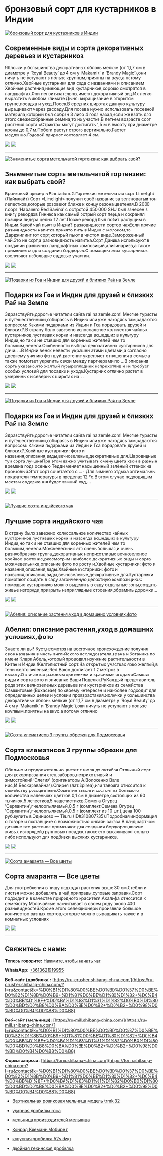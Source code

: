 # бронзовый сорт для кустарников в Индии

<a href="https://swt.shibang-china.com/?l=ru&img&k=%D0%B1%D1%80%D0%BE%D0%BD%D0%B7%D0%BE%D0%B2%D1%8B%D0%B9+%D1%81%D0%BE%D1%80%D1%82+%D0%B4%D0%BB%D1%8F+%D0%BA%D1%83%D1%81%D1%82%D0%B0%D1%80%D0%BD%D0%B8%D0%BA%D0%BE%D0%B2+%D0%B2+%D0%98%D0%BD%D0%B4%D0%B8%D0%B8" target="_blank">![бронзовый сорт для кустарников в Индии](http://static.shibang-china.com/all-800x300/611.jpg)</a>

## Современные виды и сорта декоративных деревьев и кустарников
Яблочки у большинства декоративных яблонь мелкие (от 1,1,7 см в диаметре у ‘Royal Beauty’ до 4 см у ‘Makamik’ и ‘Brandy Magic’),они ничуть не уступают в пользе крупным,приятны на вкус,а потому отлично.Хвойные кустарники для сада с названиями и описанием Хвойные растения,имеющие вид кустарников,хорошо смотрятся в ландшафтах.Они непритязательны,имеют декоративный вид.Их легко вырастить в любом климате.Дыня: выращивание в открытом грунте,посадка и уход.Посев.В средних широтах данную культуру выращивают через рассаду.Для посева нужно использовать посевной материла,который был собран 3 либо 4 года назад,если же взять для этого свежесобранные семена,то на участке.В летнем возрасте сорт растения сорта &#171;Стрикта&#187; могут достигать 1,5 м в высоту при диаметре кроны до 0,7 м.Побеги растут строго вертикально.Растет медленно.Годовой прирост составляет 4 см.


<a href="https://whatsapp.shibangsoft.com/WhatsApp.php" target="_blank" title="WhatsApp">![](http://static.shibang-china.com/icon/whatsapp.png)</a> <a href="https://swt.shibang-china.com/?l=ru&icon&k=%D0%B1%D1%80%D0%BE%D0%BD%D0%B7%D0%BE%D0%B2%D1%8B%D0%B9+%D1%81%D0%BE%D1%80%D1%82+%D0%B4%D0%BB%D1%8F+%D0%BA%D1%83%D1%81%D1%82%D0%B0%D1%80%D0%BD%D0%B8%D0%BA%D0%BE%D0%B2+%D0%B2+%D0%98%D0%BD%D0%B4%D0%B8%D0%B8" target="_blank">![](http://static.shibang-china.com/icon/chat-ru.png)</a>

---

<a href="https://swt.shibang-china.com/?l=ru&img&k=%D0%B1%D1%80%D0%BE%D0%BD%D0%B7%D0%BE%D0%B2%D1%8B%D0%B9+%D1%81%D0%BE%D1%80%D1%82+%D0%B4%D0%BB%D1%8F+%D0%BA%D1%83%D1%81%D1%82%D0%B0%D1%80%D0%BD%D0%B8%D0%BA%D0%BE%D0%B2+%D0%B2+%D0%98%D0%BD%D0%B4%D0%B8%D0%B8" target="_blank">![Знаменитые сорта метельчатой гортензии: как выбрать свой?](http://static.shibang-china.com/all-800x300/1168.jpg)</a>

## Знаменитые сорта метельчатой гортензии: как выбрать свой?
Бронзовый призер в Plantarium.2.Гортензия метельчатая сорт Limelight (Лаймлайт) Сорт &#171;Limelight&#187; получил своё название за зеленоватый тон лепестков,которые розовеют ближе к концу сезона цветения.В 2000 г.сорт 'Habanero Red Savina' с остротой 450 000 SHU был занесен в книгу рекордов Гиннеса как самый острый сорт перца и сохранял позиции лидера целых 12 лет.Позже рекорд был побит растущим в Индии.Какой чай пьют в Индии? разновидности сортор чаяЕсли прочие разновидности напитка принято пить в Индии с молоком,то Дарджилинг тот сорт,который пьют в чистом виде.Замороженный чай.Это не сорт,а разновидность напитка.Сорт Даника используют в создании различных ландшафтных композиций,алипинариев,а также применяется для создания бордюров.С помощью этих кустарников озеленяют небольшие садовые участки.


<a href="https://whatsapp.shibangsoft.com/WhatsApp.php" target="_blank" title="WhatsApp">![](http://static.shibang-china.com/icon/whatsapp.png)</a> <a href="https://swt.shibang-china.com/?l=ru&icon&k=%D0%B1%D1%80%D0%BE%D0%BD%D0%B7%D0%BE%D0%B2%D1%8B%D0%B9+%D1%81%D0%BE%D1%80%D1%82+%D0%B4%D0%BB%D1%8F+%D0%BA%D1%83%D1%81%D1%82%D0%B0%D1%80%D0%BD%D0%B8%D0%BA%D0%BE%D0%B2+%D0%B2+%D0%98%D0%BD%D0%B4%D0%B8%D0%B8" target="_blank">![](http://static.shibang-china.com/icon/chat-ru.png)</a>

---

<a href="https://swt.shibang-china.com/?l=ru&img&k=%D0%B1%D1%80%D0%BE%D0%BD%D0%B7%D0%BE%D0%B2%D1%8B%D0%B9+%D1%81%D0%BE%D1%80%D1%82+%D0%B4%D0%BB%D1%8F+%D0%BA%D1%83%D1%81%D1%82%D0%B0%D1%80%D0%BD%D0%B8%D0%BA%D0%BE%D0%B2+%D0%B2+%D0%98%D0%BD%D0%B4%D0%B8%D0%B8" target="_blank">![Подарки из Гоа и Индии для друзей и близких Рай на Земле](http://static.shibang-china.com/all-800x300/63.jpg)</a>

## Подарки из Гоа и Индии для друзей и близких Рай на Земле
Здравствуйте,дорогие читатели сайта rai na zemle.com! Многие туристы и путешественники,собираясь в Индию или уже находясь там,задаются вопросом: Какими подарками из Индии и Гоа порадовать друзей и близких?.В страну было завезено колоссальное количество чайных кустарников,пустивших корни и навсегда вошедших в культуру Индии,но так и не ставших для коренных жителей чем то большим,нежели.Особенности выбора декоративных кустарников для дачи: …В Индии венок невесты украшен этими цветами,а согласно древнему учению фэн шуй,растение укрепляет отношения в семье,а также помогает укрепить связи между партнерами по …В описании сорта указано,что желтый пузыреплодник неприхотлив и не требует особых условий для посадки и ухода.Кустарник отлично растет в умеренных и северных широтах на …


<a href="https://whatsapp.shibangsoft.com/WhatsApp.php" target="_blank" title="WhatsApp">![](http://static.shibang-china.com/icon/whatsapp.png)</a> <a href="https://swt.shibang-china.com/?l=ru&icon&k=%D0%B1%D1%80%D0%BE%D0%BD%D0%B7%D0%BE%D0%B2%D1%8B%D0%B9+%D1%81%D0%BE%D1%80%D1%82+%D0%B4%D0%BB%D1%8F+%D0%BA%D1%83%D1%81%D1%82%D0%B0%D1%80%D0%BD%D0%B8%D0%BA%D0%BE%D0%B2+%D0%B2+%D0%98%D0%BD%D0%B4%D0%B8%D0%B8" target="_blank">![](http://static.shibang-china.com/icon/chat-ru.png)</a>

---

<a href="https://swt.shibang-china.com/?l=ru&img&k=%D0%B1%D1%80%D0%BE%D0%BD%D0%B7%D0%BE%D0%B2%D1%8B%D0%B9+%D1%81%D0%BE%D1%80%D1%82+%D0%B4%D0%BB%D1%8F+%D0%BA%D1%83%D1%81%D1%82%D0%B0%D1%80%D0%BD%D0%B8%D0%BA%D0%BE%D0%B2+%D0%B2+%D0%98%D0%BD%D0%B4%D0%B8%D0%B8" target="_blank">![Подарки из Гоа и Индии для друзей и близких Рай на Земле](http://static.shibang-china.com/all-800x300/838.jpg)</a>

## Подарки из Гоа и Индии для друзей и близких Рай на Земле
Здравствуйте,дорогие читатели сайта rai na zemle.com! Многие туристы и путешественники,собираясь в Индию или уже находясь там,задаются вопросом: Какими подарками из Индии и Гоа порадовать друзей и близких?.Хвойные кустарники: фото и названия,описания,виды,вечнозеленые,декоративные для.Шаровидные туи сорта лучшиеПри этом важно учитывать смену цвета хвои в разные времена года осенью Тедди меняет насыщенный зелёный оттенок на бронзовый.Этот сорт сочетается с …&nbsp;&#0183;&#32;Для зимнего отдыха оптимальны показатели температуры в пределах 12 &#176;c.В этом случае подходящим местом содержания будет зимний сад,…


<a href="https://whatsapp.shibangsoft.com/WhatsApp.php" target="_blank" title="WhatsApp">![](http://static.shibang-china.com/icon/whatsapp.png)</a> <a href="https://swt.shibang-china.com/?l=ru&icon&k=%D0%B1%D1%80%D0%BE%D0%BD%D0%B7%D0%BE%D0%B2%D1%8B%D0%B9+%D1%81%D0%BE%D1%80%D1%82+%D0%B4%D0%BB%D1%8F+%D0%BA%D1%83%D1%81%D1%82%D0%B0%D1%80%D0%BD%D0%B8%D0%BA%D0%BE%D0%B2+%D0%B2+%D0%98%D0%BD%D0%B4%D0%B8%D0%B8" target="_blank">![](http://static.shibang-china.com/icon/chat-ru.png)</a>

---

<a href="https://swt.shibang-china.com/?l=ru&img&k=%D0%B1%D1%80%D0%BE%D0%BD%D0%B7%D0%BE%D0%B2%D1%8B%D0%B9+%D1%81%D0%BE%D1%80%D1%82+%D0%B4%D0%BB%D1%8F+%D0%BA%D1%83%D1%81%D1%82%D0%B0%D1%80%D0%BD%D0%B8%D0%BA%D0%BE%D0%B2+%D0%B2+%D0%98%D0%BD%D0%B4%D0%B8%D0%B8" target="_blank">![Лучшие сорта индийского чая](http://static.shibang-china.com/all-800x300/848.jpg)</a>

## Лучшие сорта индийского чая
В страну было завезено колоссальное количество чайных кустарников,пустивших корни и навсегда вошедших в культуру Индии,но так и не ставших для коренных жителей чем то большим,нежели.Можжевельник это очень большая,и очень разнообразная группа,декоративных неприхотливых вечнозеленое хвойное растение,рассмотрим наиболее декоративные виды и сорта можжевельника,описание фото по росту и.Хвойные кустарники: фото и названия,описания,виды.Хвойные кустарники: фото и названия,описания,виды,вечнозеленые,декоративные для.Кустарники помогают создать в саду законченную,целостную композицию.С помощью кустарников можно выделить в саду отдельные зоны,создать живые изгороди,прикрыть неприглядные строения,обрамить дорожки…


<a href="https://whatsapp.shibangsoft.com/WhatsApp.php" target="_blank" title="WhatsApp">![](http://static.shibang-china.com/icon/whatsapp.png)</a> <a href="https://swt.shibang-china.com/?l=ru&icon&k=%D0%B1%D1%80%D0%BE%D0%BD%D0%B7%D0%BE%D0%B2%D1%8B%D0%B9+%D1%81%D0%BE%D1%80%D1%82+%D0%B4%D0%BB%D1%8F+%D0%BA%D1%83%D1%81%D1%82%D0%B0%D1%80%D0%BD%D0%B8%D0%BA%D0%BE%D0%B2+%D0%B2+%D0%98%D0%BD%D0%B4%D0%B8%D0%B8" target="_blank">![](http://static.shibang-china.com/icon/chat-ru.png)</a>

---

<a href="https://swt.shibang-china.com/?l=ru&img&k=%D0%B1%D1%80%D0%BE%D0%BD%D0%B7%D0%BE%D0%B2%D1%8B%D0%B9+%D1%81%D0%BE%D1%80%D1%82+%D0%B4%D0%BB%D1%8F+%D0%BA%D1%83%D1%81%D1%82%D0%B0%D1%80%D0%BD%D0%B8%D0%BA%D0%BE%D0%B2+%D0%B2+%D0%98%D0%BD%D0%B4%D0%B8%D0%B8" target="_blank">![Абелия: описание растения,уход в домашних условиях,фото](http://static.shibang-china.com/all-800x300/238.jpg)</a>

## Абелия: описание растения,уход в домашних условиях,фото
Знаете ли вы? Куст,несмотря на восточное происхождение,получил свое название в честь английского исследователя,врача и ботаника по имени Кларк Абель,который проводил изучение растительности в Китае и Индии.Желтолистный сорт.На открытых участках ярко желтый,в тени желто зеленый; Red Baron достигает 1.2 метров в высоту.Отличается розовым цветением и красными ягодамиСамшит виды и сорта фото и описание Ваши Поделки.РуКаждый представитель рода этих вечнозеленых деревьев или кустарников из семейства Самшитовые (Buxaceae) по своему интересен и наиболее подходит для определенных целей и условий произрастания.Яблочки у большинства декоративных яблонь мелкие (от 1,1,7 см в диаметре у ‘Royal Beauty’ до 4 см у ‘Makamik’ и ‘Brandy Magic’),они ничуть не уступают в пользе крупным,приятны на вкус,а потому отлично.


<a href="https://whatsapp.shibangsoft.com/WhatsApp.php" target="_blank" title="WhatsApp">![](http://static.shibang-china.com/icon/whatsapp.png)</a> <a href="https://swt.shibang-china.com/?l=ru&icon&k=%D0%B1%D1%80%D0%BE%D0%BD%D0%B7%D0%BE%D0%B2%D1%8B%D0%B9+%D1%81%D0%BE%D1%80%D1%82+%D0%B4%D0%BB%D1%8F+%D0%BA%D1%83%D1%81%D1%82%D0%B0%D1%80%D0%BD%D0%B8%D0%BA%D0%BE%D0%B2+%D0%B2+%D0%98%D0%BD%D0%B4%D0%B8%D0%B8" target="_blank">![](http://static.shibang-china.com/icon/chat-ru.png)</a>

---

<a href="https://swt.shibang-china.com/?l=ru&img&k=%D0%B1%D1%80%D0%BE%D0%BD%D0%B7%D0%BE%D0%B2%D1%8B%D0%B9+%D1%81%D0%BE%D1%80%D1%82+%D0%B4%D0%BB%D1%8F+%D0%BA%D1%83%D1%81%D1%82%D0%B0%D1%80%D0%BD%D0%B8%D0%BA%D0%BE%D0%B2+%D0%B2+%D0%98%D0%BD%D0%B4%D0%B8%D0%B8" target="_blank">![Сорта клематисов 3 группы обрезки для Подмосковья](http://static.shibang-china.com/all-800x300/714.jpg)</a>

## Сорта клематисов 3 группы обрезки для Подмосковья
Обильно и продолжительно цветет с июля до октября.Отличный сорт для декорирования стен,заборов,неприхотливый и зимостойкий.‘Элегия’ (оригинаторы А.Волосенко Вале нис,М.Бескаравайная).Спирея (лат.Spirea),или таволга относится к семейству розоцветные.Соцветия таволги состоят из большого количества маленьких цветков 0,1 см в диаметре,состоящих из 60 тычинок,5 лепестков,5 чашелистиков.Семена Огурец 'Серпантин',пчелоопыляемый,0,5 г (комплект.Семена Огурец 'Серпантин',пчелоопыляемый,0,5 г (комплект из 10 шт.),цена 100 руб.купить в Одинцово — Tiu.ru (ID#310807735).Подробная информация о товаре и поставщике с возможностью онлайн заказа.В ландшафтном дизайне это растение применяют для создания бордюров,низких живых изгородей,групповых посадок,также его высаживают сольно либо используют для подбивки высоких кустарников.


<a href="https://whatsapp.shibangsoft.com/WhatsApp.php" target="_blank" title="WhatsApp">![](http://static.shibang-china.com/icon/whatsapp.png)</a> <a href="https://swt.shibang-china.com/?l=ru&icon&k=%D0%B1%D1%80%D0%BE%D0%BD%D0%B7%D0%BE%D0%B2%D1%8B%D0%B9+%D1%81%D0%BE%D1%80%D1%82+%D0%B4%D0%BB%D1%8F+%D0%BA%D1%83%D1%81%D1%82%D0%B0%D1%80%D0%BD%D0%B8%D0%BA%D0%BE%D0%B2+%D0%B2+%D0%98%D0%BD%D0%B4%D0%B8%D0%B8" target="_blank">![](http://static.shibang-china.com/icon/chat-ru.png)</a>

---

<a href="https://swt.shibang-china.com/?l=ru&img&k=%D0%B1%D1%80%D0%BE%D0%BD%D0%B7%D0%BE%D0%B2%D1%8B%D0%B9+%D1%81%D0%BE%D1%80%D1%82+%D0%B4%D0%BB%D1%8F+%D0%BA%D1%83%D1%81%D1%82%D0%B0%D1%80%D0%BD%D0%B8%D0%BA%D0%BE%D0%B2+%D0%B2+%D0%98%D0%BD%D0%B4%D0%B8%D0%B8" target="_blank">![Сорта амаранта — Все цветы](http://static.shibang-china.com/all-800x300/181.jpg)</a>

## Сорта амаранта — Все цветы
Для употребления в пищу подходят растения выше 30 см.Стебли и листья можно добавлять в чай,приправы,суповые заправки.Сорт подходит и в качестве природного красителя.Акалифа относится к семейству Молочайные насчитывает в своем роду около 400 разновидностей.Кроме этого селекционеры произвели большое количество разных сортов,которые можно выращивать также и в комнатных условиях.

<a href="https://whatsapp.shibangsoft.com/WhatsApp.php" target="_blank" title="WhatsApp">![](http://static.shibang-china.com/icon/whatsapp.png)</a> <a href="https://swt.shibang-china.com/?l=ru&icon&k=%D0%B1%D1%80%D0%BE%D0%BD%D0%B7%D0%BE%D0%B2%D1%8B%D0%B9+%D1%81%D0%BE%D1%80%D1%82+%D0%B4%D0%BB%D1%8F+%D0%BA%D1%83%D1%81%D1%82%D0%B0%D1%80%D0%BD%D0%B8%D0%BA%D0%BE%D0%B2+%D0%B2+%D0%98%D0%BD%D0%B4%D0%B8%D0%B8" target="_blank">![](http://static.shibang-china.com/icon/chat-ru.png)</a>

---
## Свяжитесь с нами:

**Теперь говорите:** [Нажмите, чтобы начать чат](https://swt.shibang-china.com?l=ru&contact&k=%D0%B1%D1%80%D0%BE%D0%BD%D0%B7%D0%BE%D0%B2%D1%8B%D0%B9+%D1%81%D0%BE%D1%80%D1%82+%D0%B4%D0%BB%D1%8F+%D0%BA%D1%83%D1%81%D1%82%D0%B0%D1%80%D0%BD%D0%B8%D0%BA%D0%BE%D0%B2+%D0%B2+%D0%98%D0%BD%D0%B4%D0%B8%D0%B8)

**WhatsApp:**  [+8613621919955](https://whatsapp.shibangsoft.com/WhatsApp.php)

**Веб-сайт (дробилка):** [https://ru-crusher.shibang-china.com/](https://ru-crusher.shibang-china.com/?l=ru&contact&k=%D0%B1%D1%80%D0%BE%D0%BD%D0%B7%D0%BE%D0%B2%D1%8B%D0%B9+%D1%81%D0%BE%D1%80%D1%82+%D0%B4%D0%BB%D1%8F+%D0%BA%D1%83%D1%81%D1%82%D0%B0%D1%80%D0%BD%D0%B8%D0%BA%D0%BE%D0%B2+%D0%B2+%D0%98%D0%BD%D0%B4%D0%B8%D0%B8)

**Веб-сайт (мельница):** [https://ru-mill.shibang-china.com/](https://ru-mill.shibang-china.com/?l=ru&contact&k=%D0%B1%D1%80%D0%BE%D0%BD%D0%B7%D0%BE%D0%B2%D1%8B%D0%B9+%D1%81%D0%BE%D1%80%D1%82+%D0%B4%D0%BB%D1%8F+%D0%BA%D1%83%D1%81%D1%82%D0%B0%D1%80%D0%BD%D0%B8%D0%BA%D0%BE%D0%B2+%D0%B2+%D0%98%D0%BD%D0%B4%D0%B8%D0%B8)

**Форма запроса:** [https://form.shibang-china.com](https://form.shibang-china.com?l=ru&contact&k=%D0%B1%D1%80%D0%BE%D0%BD%D0%B7%D0%BE%D0%B2%D1%8B%D0%B9+%D1%81%D0%BE%D1%80%D1%82+%D0%B4%D0%BB%D1%8F+%D0%BA%D1%83%D1%81%D1%82%D0%B0%D1%80%D0%BD%D0%B8%D0%BA%D0%BE%D0%B2+%D0%B2+%D0%98%D0%BD%D0%B4%D0%B8%D0%B8)

* [Вертикальная роликовая мельница модель trmk 32](../123/%D0%92%D0%B5%D1%80%D1%82%D0%B8%D0%BA%D0%B0%D0%BB%D1%8C%D0%BD%D0%B0%D1%8F%20%D1%80%D0%BE%D0%BB%D0%B8%D0%BA%D0%BE%D0%B2%D0%B0%D1%8F%20%D0%BC%D0%B5%D0%BB%D1%8C%D0%BD%D0%B8%D1%86%D0%B0%20%D0%BC%D0%BE%D0%B4%D0%B5%D0%BB%D1%8C%20trmk%2032.md)

* [ударная дробилка roca](../121/%D1%83%D0%B4%D0%B0%D1%80%D0%BD%D0%B0%D1%8F%20%D0%B4%D1%80%D0%BE%D0%B1%D0%B8%D0%BB%D0%BA%D0%B0%20roca.md)

* [мельница производителей мельница](../121/%D0%BC%D0%B5%D0%BB%D1%8C%D0%BD%D0%B8%D1%86%D0%B0%20%D0%BF%D1%80%D0%BE%D0%B8%D0%B7%D0%B2%D0%BE%D0%B4%D0%B8%D1%82%D0%B5%D0%BB%D0%B5%D0%B9%20%D0%BC%D0%B5%D0%BB%D1%8C%D0%BD%D0%B8%D1%86%D0%B0.md)

* [Конрад Клеманн Мобире г](../123/%D0%9A%D0%BE%D0%BD%D1%80%D0%B0%D0%B4%20%D0%9A%D0%BB%D0%B5%D0%BC%D0%B0%D0%BD%D0%BD%20%D0%9C%D0%BE%D0%B1%D0%B8%D1%80%D0%B5%20%D0%B3.md)

* [конусная дробилка 52s dwg](../121/%D0%BA%D0%BE%D0%BD%D1%83%D1%81%D0%BD%D0%B0%D1%8F%20%D0%B4%D1%80%D0%BE%D0%B1%D0%B8%D0%BB%D0%BA%D0%B0%2052s%20dwg.md)

* [двойная пекинская дробилка](../123/%D0%B4%D0%B2%D0%BE%D0%B9%D0%BD%D0%B0%D1%8F%20%D0%BF%D0%B5%D0%BA%D0%B8%D0%BD%D1%81%D0%BA%D0%B0%D1%8F%20%D0%B4%D1%80%D0%BE%D0%B1%D0%B8%D0%BB%D0%BA%D0%B0.md)